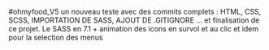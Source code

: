#ohmyfood_V5
un nouveau teste avec des commits complets : HTML, CSS, SCSS, IMPORTATION DE SASS, AJOUT DE .GITIGNORE ...
et finalisation de ce projet.
Le SASS en 7.1 + animation des icons en survol et au clic et idem pour la selection des menus
